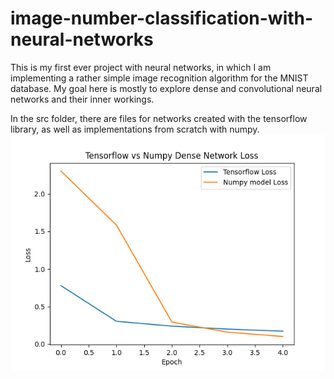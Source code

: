 # image-number-classification-with-neural-networks
This is my first ever project with neural networks, in which I am implementing a rather simple image recognition algorithm for the MNIST database. My goal here is mostly to explore dense and convolutional neural networks and their inner workings. 

In the src folder, there are files for networks created with the tensorflow library, as well as implementations from scratch with numpy.
![Model evaluation](ModelEval.png)